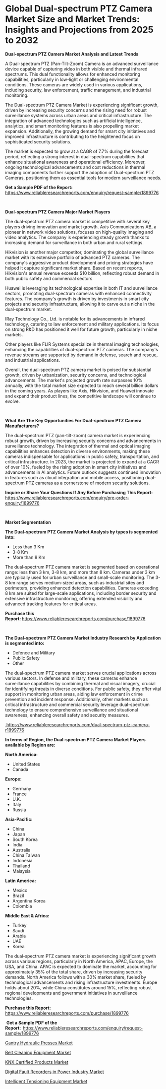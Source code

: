<p><h1>Global Dual-spectrum PTZ Camera Market Size and Market Trends: Insights and Projections from 2025 to 2032</h1></p><p><strong>Dual-spectrum PTZ Camera Market Analysis and Latest Trends</strong></p>
<p><p>A Dual-spectrum PTZ (Pan-Tilt-Zoom) Camera is an advanced surveillance device capable of capturing video in both visible and thermal infrared spectrums. This dual functionality allows for enhanced monitoring capabilities, particularly in low-light or challenging environmental conditions. These cameras are widely used in various applications, including security, law enforcement, traffic management, and industrial monitoring.</p><p>The Dual-spectrum PTZ Camera Market is experiencing significant growth, driven by increasing security concerns and the rising need for robust surveillance systems across urban areas and critical infrastructure. The integration of advanced technologies such as artificial intelligence, analytics, and smart monitoring features is also propelling market expansion. Additionally, the growing demand for smart city initiatives and improved infrastructure is contributing to the heightened focus on sophisticated security solutions.</p><p>The market is expected to grow at a CAGR of 7.7% during the forecast period, reflecting a strong interest in dual-spectrum capabilities that enhance situational awareness and operational efficiency. Moreover, ongoing technological advancements and cost reductions in thermal imaging components further support the adoption of Dual-spectrum PTZ Cameras, positioning them as essential tools for modern surveillance needs.</p></p>
<p><strong>Get a Sample PDF of the Report:&nbsp;</strong> <a href="https://www.reliableresearchreports.com/enquiry/request-sample/1899776?utm_campaign=102&utm_medium=2&utm_source=Github&utm_content=ia&utm_term=01032025&utm_id=dual-spectrum-ptz-camera">https://www.reliableresearchreports.com/enquiry/request-sample/1899776</a></p>
<p>&nbsp;</p>
<p><strong>Dual-spectrum PTZ Camera Major Market Players</strong></p>
<p><p>The dual-spectrum PTZ camera market is competitive with several key players driving innovation and market growth. Axis Communications AB, a pioneer in network video solutions, focuses on high-quality imaging and video analytics. The company is experiencing steady growth thanks to increasing demand for surveillance in both urban and rural settings.</p><p>Hikvision is another major competitor, dominating the global surveillance market with its extensive portfolio of advanced PTZ cameras. The company's aggressive product development and pricing strategies have helped it capture significant market share. Based on recent reports, Hikvision's annual revenue exceeds $10 billion, reflecting robust demand in both public safety and commercial sectors.</p><p>Huawei is leveraging its technological expertise in both IT and surveillance sectors, promoting dual-spectrum cameras with enhanced connectivity features. The company's growth is driven by investments in smart city projects and security infrastructure, allowing it to carve out a niche in the dual-spectrum market.</p><p>IRay Technology Co., Ltd. is notable for its advancements in infrared technology, catering to law enforcement and military applications. Its focus on strong R&D has positioned it well for future growth, particularly in niche markets.</p><p>Other players like FLIR Systems specialize in thermal imaging technologies, enhancing the capabilities of dual-spectrum PTZ cameras. The company's revenue streams are supported by demand in defense, search and rescue, and industrial applications.</p><p>Overall, the dual-spectrum PTZ camera market is poised for substantial growth, driven by urbanization, security concerns, and technological advancements. The market's projected growth rate surpasses 10% annually, with the total market size expected to reach several billion dollars in the coming years. As players like Axis, Hikvision, and Huawei innovate and expand their product lines, the competitive landscape will continue to evolve.</p></p>
<p>&nbsp;</p>
<p><strong>What Are The Key Opportunities For Dual-spectrum PTZ Camera Manufacturers?</strong></p>
<p><p>The dual-spectrum PTZ (pan-tilt-zoom) camera market is experiencing robust growth, driven by increasing security concerns and advancements in surveillance technology. The integration of thermal and optical imaging capabilities enhances detection in diverse environments, making these cameras indispensable for applications in public safety, transportation, and critical infrastructure. In 2023, the market is projected to expand at a CAGR of over 10%, fueled by the rising adoption in smart city initiatives and advancements in AI analytics. Future outlook suggests continued innovation in features such as cloud integration and mobile access, positioning dual-spectrum PTZ cameras as a cornerstone of modern security solutions.</p></p>
<p><strong>Inquire or Share Your Questions If Any Before Purchasing This Report:</strong> <a href="https://www.reliableresearchreports.com/enquiry/pre-order-enquiry/1899776?utm_campaign=102&utm_medium=2&utm_source=Github&utm_content=ia&utm_term=01032025&utm_id=dual-spectrum-ptz-camera">https://www.reliableresearchreports.com/enquiry/pre-order-enquiry/1899776</a></p>
<p>&nbsp;</p>
<p><strong>Market Segmentation</strong></p>
<p><strong>The Dual-spectrum PTZ Camera Market Analysis by types is segmented into:</strong></p>
<p><ul><li>Less than 3 Km</li><li>3-8 Km</li><li>More than 8 Km</li></ul></p>
<p><p>The dual-spectrum PTZ camera market is segmented based on operational range: less than 3 km, 3-8 km, and more than 8 km. Cameras under 3 km are typically used for urban surveillance and small-scale monitoring. The 3-8 km range serves medium-sized areas, such as industrial sites and perimeters, providing enhanced detection capabilities. Cameras exceeding 8 km are suited for large-scale applications, including border security and extensive infrastructure monitoring, offering extended visibility and advanced tracking features for critical areas.</p></p>
<p><strong>Purchase this Report:&nbsp;</strong><a href="https://www.reliableresearchreports.com/purchase/1899776?utm_campaign=102&utm_medium=2&utm_source=Github&utm_content=ia&utm_term=01032025&utm_id=dual-spectrum-ptz-camera">https://www.reliableresearchreports.com/purchase/1899776</a></p>
<p>&nbsp;</p>
<p><strong>The Dual-spectrum PTZ Camera Market Industry Research by Application is segmented into:</strong></p>
<p><ul><li>Defence and Military</li><li>Public Safety</li><li>Other</li></ul></p>
<p><p>The dual-spectrum PTZ camera market serves crucial applications across various sectors. In defense and military, these cameras enhance surveillance capabilities by combining thermal and visual imagery, crucial for identifying threats in diverse conditions. For public safety, they offer vital support in monitoring urban areas, aiding law enforcement in crime prevention and incident response. Additionally, other markets such as critical infrastructure and commercial security leverage dual-spectrum technology to ensure comprehensive surveillance and situational awareness, enhancing overall safety and security measures.</p></p>
<p><a href="https://www.reliableresearchreports.com/dual-spectrum-ptz-camera-r1899776?utm_campaign=102&utm_medium=2&utm_source=Github&utm_content=ia&utm_term=01032025&utm_id=dual-spectrum-ptz-camera">&nbsp;https://www.reliableresearchreports.com/dual-spectrum-ptz-camera-r1899776</a></p>
<p><strong>In terms of Region, the Dual-spectrum PTZ Camera Market Players available by Region are:</strong></p>
<p>
    <p> <strong> North America: </strong>
        <ul>
            <li>United States</li>
            <li>Canada</li>
        </ul>
        </p> 
    <p> <strong> Europe: </strong>
        <ul>
            <li>Germany</li>
            <li>France</li>
            <li>U.K.</li>
            <li>Italy</li>
            <li>Russia</li>
        </ul>
        </p> 
    <p> <strong> Asia-Pacific: </strong>
        <ul>
            <li>China</li>
            <li>Japan</li>
            <li>South Korea</li>
            <li>India</li>
            <li>Australia</li>
            <li>China Taiwan</li>
            <li>Indonesia</li>
            <li>Thailand</li>
            <li>Malaysia</li>
        </ul>
        </p> 
    <p> <strong> Latin America: </strong>
        <ul>
            <li>Mexico</li>
            <li>Brazil</li>
            <li>Argentina Korea</li>
            <li>Colombia</li>
        </ul>
        </p> 
    <p> <strong> Middle East & Africa: </strong>
        <ul>
            <li>Turkey</li>
            <li>Saudi</li>
            <li>Arabia</li>
            <li>UAE</li>
            <li>Korea</li>
        </ul>
    </p>
    </p>
<p><p>The dual-spectrum PTZ camera market is experiencing significant growth across various regions, particularly in North America, APAC, Europe, the USA, and China. APAC is expected to dominate the market, accounting for approximately 35% of the total share, driven by increasing security demands. North America follows with a 30% market share, fueled by technological advancements and rising infrastructure investments. Europe holds about 20%, while China constitutes around 15%, reflecting robust regional developments and government initiatives in surveillance technologies.</p></p>
<p><strong>Purchase this Report: </strong><a href="https://www.reliableresearchreports.com/purchase/1899776?utm_campaign=102&utm_medium=2&utm_source=Github&utm_content=ia&utm_term=01032025&utm_id=dual-spectrum-ptz-camera">https://www.reliableresearchreports.com/purchase/1899776</a></p>
<p>&nbsp;<strong>Get a Sample PDF of the Report:&nbsp;&nbsp;</strong><a href="https://www.reliableresearchreports.com/enquiry/request-sample/1899776?utm_campaign=102&utm_medium=2&utm_source=Github&utm_content=ia&utm_term=01032025&utm_id=dual-spectrum-ptz-camera">https://www.reliableresearchreports.com/enquiry/request-sample/1899776</a></p>
<p><strong></strong></p>
<p><p><a href="https://github.com/penecorodz74/Market-Research-Report-List-1/blob/main/gantry-hydraulic-presses-market.md?utm_campaign=102&utm_medium=2&utm_source=Github&utm_content=ia&utm_term=01032025&utm_id=dual-spectrum-ptz-camera">Gantry Hydraulic Presses Market</a></p><p><a href="https://github.com/daemluari/Market-Research-Report-List-1/blob/main/belt-cleaning-equipment-market.md?utm_campaign=102&utm_medium=2&utm_source=Github&utm_content=ia&utm_term=01032025&utm_id=dual-spectrum-ptz-camera">Belt Cleaning Equipment Market</a></p><p><a href="https://github.com/vigoseiler/Market-Research-Report-List-1/blob/main/knx-certified-products-market.md?utm_campaign=102&utm_medium=2&utm_source=Github&utm_content=ia&utm_term=01032025&utm_id=dual-spectrum-ptz-camera">KNX Certified Products Market</a></p><p><a href="https://github.com/jhamygunler/Market-Research-Report-List-1/blob/main/digital-fault-recorders-in-power-industry-market.md?utm_campaign=102&utm_medium=2&utm_source=Github&utm_content=ia&utm_term=01032025&utm_id=dual-spectrum-ptz-camera">Digital Fault Recorders in Power Industry Market</a></p><p><a href="https://github.com/boysabotzoc/Market-Research-Report-List-1/blob/main/intelligent-tensioning-equipment-market.md?utm_campaign=102&utm_medium=2&utm_source=Github&utm_content=ia&utm_term=01032025&utm_id=dual-spectrum-ptz-camera">Intelligent Tensioning Equipment Market</a></p></p>
